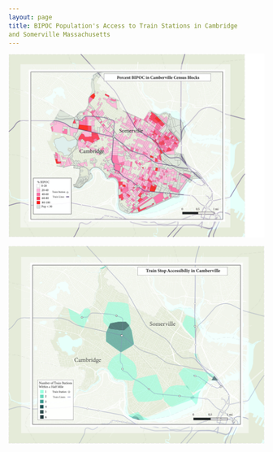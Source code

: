 ```yaml
---
layout: page
title: BIPOC Population's Access to Train Stations in Cambridge
and Somerville Massachusetts
---
```


![BIPOC Population in Camberville](BIPOCCamberville.jpg)

![Train Accessibility](TrainStops.jpg)
